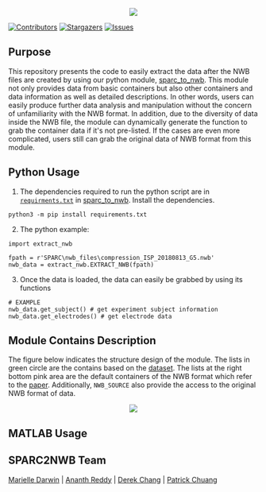 <p align="center">
  <img src="https://user-images.githubusercontent.com/78009407/126273326-662b5aff-034f-4f48-a62a-69552195ff86.png" />
</p>

[![Contributors][contributors-shield]][contributors-url]
[![Stargazers][stars-shield]][stars-url]
[![Issues][issues-shield]][issues-url]

## Purpose
This repository presents the code to easily extract the data after the NWB files are created by using our python module, [sparc_to_nwb](https://github.com/lifestrugglee/sparc2nwb/blob/main/sparc_to_nwb/sparc_to_nwb.py). This module not only provides data from basic containers but also other containers and data information as well as detailed descriptions. In other words, users can easily produce further data analysis and manipulation without the concern of unfamiliarity with the NWB format. In addition, due to the diversity of data inside the NWB file, the module can dynamically generate the function to grab the container data if it's not pre-listed. If the cases are even more complicated, users still can grab the original data of NWB format from this module.


## Python Usage
1. The dependencies required to run the python script are in [`requirments.txt`](https://github.com/SPARC-FAIR-Codeathon/sparc2nwb/blob/main/sparc_to_nwb/requirements.txt) in [sparc_to_nwb](https://github.com/SPARC-FAIR-Codeathon/sparc2nwb/tree/main/sparc_to_nwb). Install the dependencies.
```shell
python3 -m pip install requirements.txt
```
2. The python example:
```shell
import extract_nwb

fpath = r'SPARC\nwb_files\compression_ISP_20180813_G5.nwb'
nwb_data = extract_nwb.EXTRACT_NWB(fpath)
```
3. Once the data is loaded, the data can easily be grabbed by using its functions
```shell
# EXAMPLE
nwb_data.get_subject() # get experiment subject information
nwb_data.get_electrodes() # get electrode data
```

## Module Contains Description
The figure below indicates the structure design of the module. The lists in green circle are the contains based on the [dataset](https://sparc.science/datasets/124?type=dataset&path=files). The lists at the right bottom pink area are the default containers of the NWB format which refer to the [paper](https://www.nature.com/articles/s41597-020-0415-9#Fig2). Additionally, `NWB_SOURCE` also provide the access to the original NWB format of data.

<p align="center">
  <img src="https://github.com/lifestrugglee/sparc2nwb/blob/main/extract_from_nwb/source_vs_nwb.png" />
</p>

## MATLAB Usage



## SPARC2NWB Team
[Marielle Darwin](https://github.com/mldarwin) | [Ananth Reddy](https://github.com/anbhimi) | [Derek Chang](https://github.com/DerekYJC) | [Patrick Chuang](https://github.com/lifestrugglee)

[contributors-shield]: https://img.shields.io/github/contributors/SPARC-FAIR-Codeathon/sparc2nwb.svg?style=flat-square
[contributors-url]: https://github.com/SPARC-FAIR-Codeathon/sparc2nwb/graphs/contributors
[stars-shield]: https://img.shields.io/github/stars/SPARC-FAIR-Codeathon/sparc2nwb.svg?style=flat-square
[stars-url]: https://github.com/SPARC-FAIR-Codeathon/sparc2nwb/stargazers
[issues-shield]: https://img.shields.io/github/issues/SPARC-FAIR-Codeathon/sparc2nwb.svg?style=flat-square
[issues-url]: https://github.com/SPARC-FAIR-Codeathon/sparc2nwb/issues
